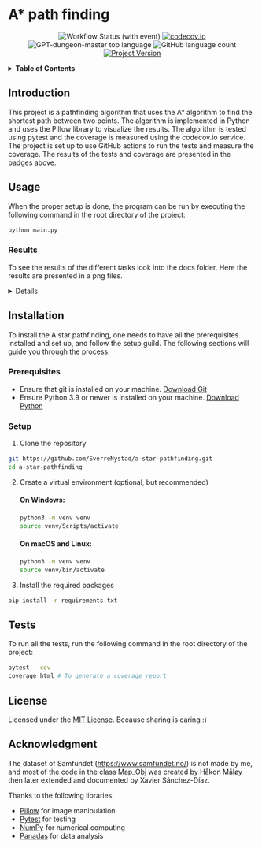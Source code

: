 # A* path finding

<div align="center">

![Workflow Status (with event)](https://img.shields.io/github/actions/workflow/status/SverreNystad/a-star-pathfinding/build_and_test.yml)
[![codecov.io](https://codecov.io/github/SverreNystad/a-star-pathfinding/coverage.svg?branch=main)](https://codecov.io/github/SverreNystad/a-star-pathfinding?branch=main)
![GPT-dungeon-master top language](https://img.shields.io/github/languages/top/SverreNystad/a-star-pathfinding)
![GitHub language count](https://img.shields.io/github/languages/count/SverreNystad/a-star-pathfinding)
[![Project Version](https://img.shields.io/badge/version-1.0.0-blue)](https://img.shields.io/badge/version-1.0.0-blue)

</div>

<details>
  <summary> <b> Table of Contents </b> </summary>
  <ol>
    <li>
    <a href="#A* path finding"> A* path finding</a>
    </li>
    <li>
      <a href="#Introduction">Introduction</a>
    </li>
    </li>
    <li><a href="#Usage">Usage</a></li>
    <li><a href="#Installation">Installation</a>
      <ul>
        <li><a href="#Prerequisites">Prerequisites</a></li>
        <li><a href="#Setup">Setup</a></li>
      </ul>
    </li>
    <li><a href="#Tests">Tests</a></li>
    <li><a href="#license">License</a></li>
    <li><a href="#acknowledgment">Acknowledgment</a></li>
  </ol>
</details>

## Introduction
This project is a pathfinding algorithm that uses the A* algorithm to find the shortest path between two points. The algorithm is implemented in Python and uses the Pillow library to visualize the results. The algorithm is tested using pytest and the coverage is measured using the codecov.io service. The project is set up to use GitHub actions to run the tests and measure the coverage. The results of the tests and coverage are presented in the badges above.


## Usage
When the proper setup is done, the program can be run by executing the following command in the root directory of the project:
```bash
python main.py
```
### Results
To see the results of the different tasks look into the docs folder. Here the results are presented in a png files.
<details>

#### Task 1
![Task 1](docs/map_of_task_1.png)
![Task 1 exploration](docs/exploration_of_task_1.gif)
#### Task 2
![Task 2](docs/map_of_task_2.png)
![Task 2 exploration](docs/exploration_of_task_2.gif)
#### Task 3
![Task 3](docs/map_of_task_3.png)
![Task 3 exploration](docs/exploration_of_task_3.gif)
#### Task 4
![Task 4](docs/map_of_task_4.png)
![Task 4 exploration](docs/exploration_of_task_4.gif)
#### Task 5
![Task 5](docs/map_of_task_5.png)
![Task 5 exploration](docs/exploration_of_task_5.gif)
</details>

## Installation
To install the A star pathfinding, one needs to have all the prerequisites installed and set up, and follow the setup guild. The following sections will guide you through the process.

### Prerequisites
- Ensure that git is installed on your machine. [Download Git](https://git-scm.com/downloads)
- Ensure Python 3.9 or newer is installed on your machine. [Download Python](https://www.python.org/downloads/)

### Setup
1. Clone the repository
```bash
git https://github.com/SverreNystad/a-star-pathfinding.git
cd a-star-pathfinding
```
2. Create a virtual environment (optional, but recommended)
    #### On Windows:
    ```bash
    python3 -m venv venv
    source venv/Scripts/activate
    ```
    #### On macOS and Linux: 
    ```bash
    python3 -m venv venv
    source venv/bin/activate
    ```

3. Install the required packages
```bash
pip install -r requirements.txt
```


## Tests
To run all the tests, run the following command in the root directory of the project:
```bash
pytest --cov
coverage html # To generate a coverage report
```

## License
Licensed under the [MIT License](LICENSE). Because sharing is caring :)


## Acknowledgment
The dataset of Samfundet (https://www.samfundet.no/) is not made by me, and most of the code in the class Map_Obj was created by Håkon Måløy then later extended and documented by Xavier Sánchez-Díaz.

Thanks to the following libraries:
- [Pillow](https://pillow.readthedocs.io/en/stable/) for image manipulation
- [Pytest](https://docs.pytest.org/en/stable/) for testing
- [NumPy](https://numpy.org/) for numerical computing
- [Panadas](https://pandas.pydata.org/) for data analysis

